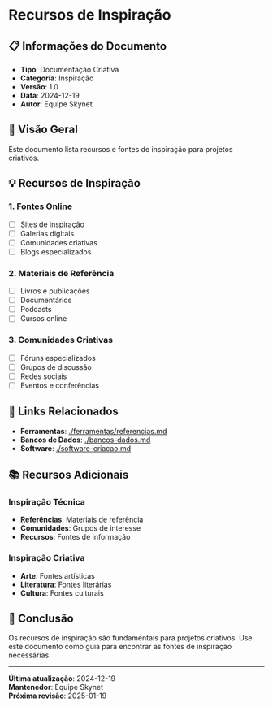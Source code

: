 # Recursos de Inspiração

## 📋 **Informações do Documento**
- **Tipo**: Documentação Criativa
- **Categoria**: Inspiração
- **Versão**: 1.0
- **Data**: 2024-12-19
- **Autor**: Equipe Skynet

## 🎯 **Visão Geral**

Este documento lista recursos e fontes de inspiração para projetos criativos.

## 💡 **Recursos de Inspiração**

### **1. Fontes Online**
- [ ] Sites de inspiração
- [ ] Galerias digitais
- [ ] Comunidades criativas
- [ ] Blogs especializados

### **2. Materiais de Referência**
- [ ] Livros e publicações
- [ ] Documentários
- [ ] Podcasts
- [ ] Cursos online

### **3. Comunidades Criativas**
- [ ] Fóruns especializados
- [ ] Grupos de discussão
- [ ] Redes sociais
- [ ] Eventos e conferências

## 🔗 **Links Relacionados**

- **Ferramentas**: [./ferramentas/referencias.md](ferramentas/referencias.md)
- **Bancos de Dados**: [./bancos-dados.md](bancos-dados.md)
- **Software**: [./software-criacao.md](software-criacao.md)

## 📚 **Recursos Adicionais**

### **Inspiração Técnica**
- **Referências**: Materiais de referência
- **Comunidades**: Grupos de interesse
- **Recursos**: Fontes de informação

### **Inspiração Criativa**
- **Arte**: Fontes artísticas
- **Literatura**: Fontes literárias
- **Cultura**: Fontes culturais

## 🎯 **Conclusão**

Os recursos de inspiração são fundamentais para projetos criativos. Use este documento como guia para encontrar as fontes de inspiração necessárias.

---

**Última atualização**: 2024-12-19  
**Mantenedor**: Equipe Skynet  
**Próxima revisão**: 2025-01-19
